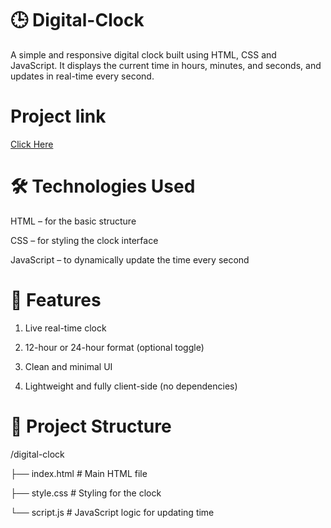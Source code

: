 # 🕒 Digital-Clock
A simple and responsive digital clock built using HTML, CSS and JavaScript. It displays the current time in hours, minutes, and seconds, and updates in real-time every second.

# Project link
[Click Here](https://stackblitz.com/edit/stackblitz-starters-vpyjvxaw?file=clock.js)

# 🛠️ Technologies Used
HTML – for the basic structure

CSS – for styling the clock interface

JavaScript – to dynamically update the time every second

# 🚀 Features
 
1. Live real-time clock

2. 12-hour or 24-hour format (optional toggle)

3. Clean and minimal UI

4. Lightweight and fully client-side (no dependencies)

#  📂 Project Structure

/digital-clock

├── index.html      # Main HTML file

├── style.css       # Styling for the clock

└── script.js       # JavaScript logic for updating time


